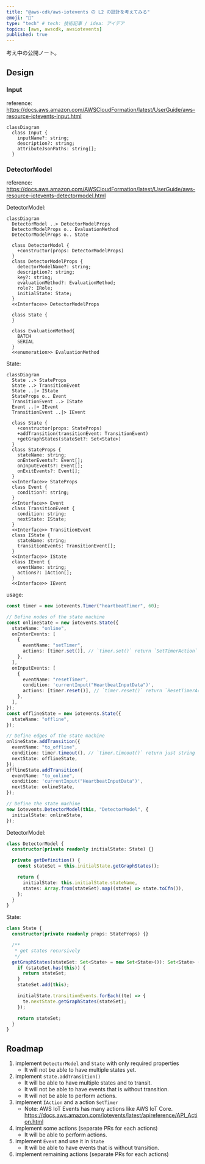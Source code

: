 ```yaml
---
title: "@aws-cdk/aws-iotevents の L2 の設計を考えてみる"
emoji: "📖"
type: "tech" # tech: 技術記事 / idea: アイデア
topics: [aws, awscdk, awsiotevents]
published: true
---
```


考え中の公開ノート。

## Design

### Input

reference: https://docs.aws.amazon.com/AWSCloudFormation/latest/UserGuide/aws-resource-iotevents-input.html

```mermaid
classDiagram
  class Input {
    inputName?: string;
    description?: string;
    attributeJsonPaths: string[];
  }
```

### DetectorModel

reference: https://docs.aws.amazon.com/AWSCloudFormation/latest/UserGuide/aws-resource-iotevents-detectormodel.html

DetectorModel:

```mermaid
classDiagram
  DetectorModel ..> DetectorModelProps
  DetectorModelProps o.. EvaluationMethod
  DetectorModelProps o.. State

  class DetectorModel {
    +constructor(props: DetectorModelProps)
  }
  class DetectorModelProps {
    detectorModelName?: string;
    description?: string;
    key?: string;
    evaluationMethod?: EvaluationMethod;
    role?: IRole;
    initialState: State;
  }
  <<Interface>> DetectorModelProps

  class State {
  }

  class EvaluationMethod{
    BATCH
    SERIAL
  }
  <<enumeration>> EvaluationMethod

```

State:

```mermaid
classDiagram
  State ..> StateProps
  State ..> TransitionEvent
  State ..|> IState
  StateProps o.. Event
  TransitionEvent ..> IState
  Event ..|> IEvent
  TransitionEvent ..|> IEvent

  class State {
    +constructor(props: StateProps)
    +addTransition(transitionEvent: TransitionEvent)
    +getGraphStates(stateSet?: Set<State>)
  }
  class StateProps {
    stateName: string;
    onEnterEvents?: Event[];
    onInputEvents?: Event[];
    onExitEvents?: Event[];
  }
  <<Interface>> StateProps
  class Event {
    condition?: string;
  }
  <<Interface>> Event
  class TransitionEvent {
    condition: string;
    nextState: IState;
  }
  <<Interface>> TransitionEvent
  class IState {
    stateName: string;
    transitionEvents: TransitionEvent[];
  }
  <<Interface>> IState
  class IEvent {
    eventName: string;
    actions?: IAction[];
  }
  <<Interface>> IEvent
```

usage:

```ts
const timer = new iotevents.Timer("heartbeatTimer", 60);

// Define nodes of the state machine
const onlineState = new iotevents.State({
  stateName: "online",
  onEnterEvents: [
    {
      eventName: "setTimer",
      actions: [timer.set()], // `timer.set()` return `SetTimerAction`
    },
  ],
  onInputEvents: [
    {
      eventName: "resetTimer",
      condition: 'currentInput("HeartbeatInputData")',
      actions: [timer.reset()], // `timer.reset()` return `ResetTimerAction`
    },
  ],
});
const offlineState = new iotevents.State({
  stateName: "offline",
});

// Define edges of the state machine
onlineState.addTransition({
  eventName: "to_offline",
  condition: timer.timeout(), // `timer.timeout()` return just string
  nextState: offlineState,
});
offlineState.addTransition({
  eventName: "to_online",
  condition: 'currentInput("HeartbeatInputData")',
  nextState: onlineState,
});

// Define the state machine
new iotevents.DetectorModel(this, "DetectorModel", {
  initialState: onlineState,
});
```

DetectorModel:

```ts
class DetectorModel {
  constructor(private readonly initialState: State) {}

  private getDefinition() {
    const stateSet = this.initialState.getGraphStates();

    return {
      initialState: this.initialState.stateName,
      states: Array.from(stateSet).map((state) => state.toCfn()),
    };
  }
}
```

State:

```ts
class State {
  constructor(private readonly props: StateProps) {}

  /**
   * get states recursively
   */
  getGraphStates(stateSet: Set<State> = new Set<State>()): Set<State> {
    if (stateSet.has(this)) {
      return stateSet;
    }
    stateSet.add(this);

    initialState.transitionEvents.forEach((te) => {
      te.nextState.getGraphStates(stateSet);
    });

    return stateSet;
  }
}
```

## Roadmap

1. implement `DetectorModel` and `State` with only required properties
   - It will not be able to have multiple states yet.
2. implement `state.addTransition()`
   - It will be able to have multiple states and to transit.
   - It will not be able to have events that is without transition.
   - It will not be able to perform actions.
3. implement `IAction` and a action `SetTimer`
   - Note: AWS IoT Events has many actions like AWS IoT Core. https://docs.aws.amazon.com/iotevents/latest/apireference/API_Action.html
4. implement some actions (separate PRs for each actions)
   - It will be able to perform actions.
5. implement `Event` and use it in `State`
   - It will be able to have events that is without transition.
6. implement remaining actions (separate PRs for each actions)
